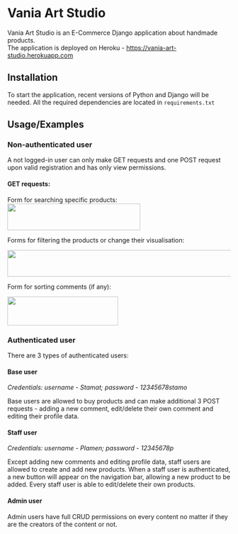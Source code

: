 
# Vania Art Studio

Vania Art Studio is an E-Commerce Django application about handmade products.  
The application is deployed on Heroku - https://vania-art-studio.herokuapp.com

## Installation

To start the application, recent versions of Python and Django will be needed.
All the required dependencies are located in ```requirements.txt ```



    
## Usage/Examples

### Non-authenticated user

A not logged-in user can only make GET requests and one 
POST request upon valid registration and has only view
permissions.

#### GET requests:

Form for searching specific products: <br>
<img src="https://res.cloudinary.com/hhmf7fxle/image/upload/v1671407568/search_box_iyseya.png" width="300" height="60" />

Forms for filtering the products or change their visualisation:

<img src="https://res.cloudinary.com/hhmf7fxle/image/upload/v1671407569/filter_forms_gidlb5.png" width="600" height="60" />

Form for sorting comments (if any):

<img src="https://res.cloudinary.com/hhmf7fxle/image/upload/v1671407568/comments_form_wzzstf.png" width="250" height="65" />



### Authenticated user
There are 3 types of authenticated users:

#### Base user
<i>Credentials: username - Stamat; password - 12345678stamo </i>   

Base users are allowed to buy products and can make additional 3 POST requests - adding a new comment, edit/delete their own comment and editing their profile data.  

#### Staff user
<i>Credentials: username - Plamen; password - 12345678p </i>  

Except adding new comments and editing profile data, staff users are allowed to create and add new products. When a staff user is authenticated, a new button
will appear on the navigation bar, allowing a new product to be added. Every staff user is able to edit/delete their own products.


#### Admin user

Admin users have full CRUD permissions on every content no matter if they are the creators of the content or not.
